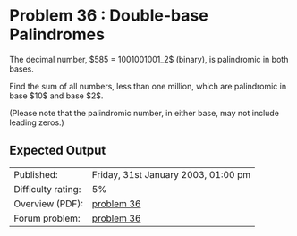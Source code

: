 # Problem 36 : Double-base Palindromes

<p>The decimal number, $585 = 1001001001_2$ (binary), is palindromic in both bases.</p>
<p>Find the sum of all numbers, less than one million, which are palindromic in base $10$ and base $2$.</p>
<p class="smaller">(Please note that the palindromic number, in either base, may not include leading zeros.)</p>


## Expected Output

|                    |                                                   |
|--------------------|---------------------------------------------------|
| Published:         | Friday, 31st January 2003, 01:00 pm               |
| Difficulty rating: | 5%                                                |
| Overview (PDF):    | [problem 36](./036_overview.pdf)                  |
| Forum problem:     | [problem 36](https://projecteuler.net/thread=36)  |
 
